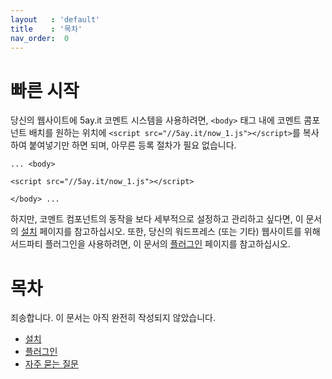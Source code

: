 ```yaml
---
layout   : 'default'
title    : '목차'
nav_order:  0
---
```


# 빠른 시작

당신의 웹사이트에 5ay.it 코멘트 시스템을 사용하려면, `<body>` 태그 내에 코멘트 콤포넌트 배치를 원하는 위치에 `<script src="//5ay.it/now_1.js"></script>`를 복사하여 붙여넣기만 하면 되며, 아무른 등록 절차가 필요 없습니다.

```
... <body>

<script src="//5ay.it/now_1.js"></script>

</body> ...
```

하지만, 코멘트 컴포넌트의 동작을 보다 세부적으로 설정하고 관리하고 싶다면, 이 문서의 <a href="/v_1_ko/installation">설치</a> 페이지를 참고하십시오.
또한, 당신의 워드프레스 (또는 기타) 웹사이트를 위해 서드파티 플러그인을 사용하려면, 이 문서의 <a href="/v_1_ko/plug-in">플러그인</a> 페이지를 참고하십시오.

# 목차

죄송합니다. 이 문서는 아직 완전히 작성되지 않았습니다.

- <a href="/v_1_ko/installation">설치</a>
- <a href="/v_1_ko/plug-in"     >플러그인</a>
- <a href="/v_1_ko/faq"         >자주 묻는 질문</a>
